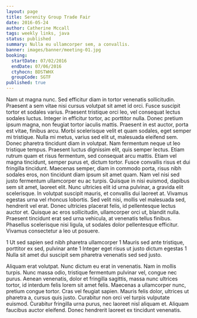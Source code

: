 ```yaml
---
layout: page
title: Serenity Group Trade Fair
date: 2016-05-24
author: Catherine Mccall
tags: weekly links, java
status: published
summary: Nulla eu ullamcorper sem, a convallis.
banner: images/banner/meeting-01.jpg
booking:
  startDate: 07/02/2016
  endDate: 07/06/2016
  ctyhocn: BDSTWHX
  groupCode: SGTF
published: true
---
```

Nam ut magna nunc. Sed efficitur diam in tortor venenatis sollicitudin. Praesent a sem vitae nisi cursus volutpat sit amet id orci. Fusce suscipit tortor et sodales varius. Praesent tristique orci leo, vel consequat lectus sodales luctus. Integer in efficitur tortor, ac porttitor nulla. Donec pretium ipsum magna, non feugiat tortor iaculis mattis. Praesent in est auctor, porta est vitae, finibus arcu. Morbi scelerisque velit et quam sodales, eget semper mi tristique. Nulla mi metus, varius sed elit ut, malesuada eleifend sem. Donec pharetra tincidunt diam in volutpat. Nam fermentum neque ut leo tristique tempus. Praesent luctus dignissim elit, quis semper lectus. Etiam rutrum quam et risus fermentum, sed consequat arcu mattis. Etiam vel magna tincidunt, semper purus et, dictum tortor.
Fusce convallis risus et dui fringilla tincidunt. Maecenas semper, diam in commodo porta, risus nibh sodales eros, non tincidunt diam ipsum sit amet quam. Nam vel nisi sed justo fermentum ullamcorper eu ac turpis. Quisque in nisi euismod, dapibus sem sit amet, laoreet elit. Nunc ultricies elit id urna pulvinar, a gravida elit scelerisque. In volutpat suscipit mauris, et convallis dui laoreet at. Vivamus egestas urna vel rhoncus lobortis. Sed velit nisi, mollis vel malesuada sed, hendrerit vel erat. Donec ultricies placerat felis, id pellentesque lectus auctor et. Quisque ac eros sollicitudin, ullamcorper orci ut, blandit nulla. Praesent tincidunt erat sed urna vehicula, at venenatis tellus finibus. Phasellus scelerisque nisi ligula, ut sodales dolor pellentesque efficitur. Vivamus consectetur a leo ut posuere.

1 Ut sed sapien sed nibh pharetra ullamcorper
1 Mauris sed ante tristique, porttitor ex sed, pulvinar ante
1 Integer eget risus ut justo dictum egestas
1 Nulla sit amet dui suscipit sem pharetra venenatis sed sed justo.

Aliquam erat volutpat. Nunc dictum eu erat in venenatis. Nam in mollis turpis. Nunc massa odio, tristique fermentum pulvinar vel, congue nec purus. Aenean venenatis, dolor et fringilla sagittis, massa nunc ultrices tortor, id interdum felis lorem sit amet felis. Maecenas a ullamcorper nunc, pretium congue tortor. Cras vel feugiat sapien. Mauris felis dolor, ultrices ut pharetra a, cursus quis justo. Curabitur non orci vel turpis vulputate euismod. Curabitur fringilla urna purus, nec laoreet nisl aliquam et. Aliquam faucibus auctor eleifend. Donec hendrerit laoreet ex tincidunt venenatis.
